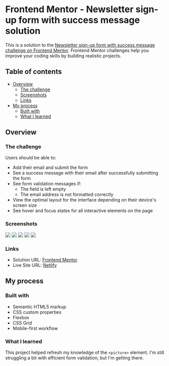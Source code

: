 # Frontend Mentor - Newsletter sign-up form with success message solution

This is a solution to the [Newsletter sign-up form with success message challenge on Frontend Mentor](https://www.frontendmentor.io/challenges/newsletter-signup-form-with-success-message-3FC1AZbNrv). Frontend Mentor challenges help you improve your coding skills by building realistic projects. 

## Table of contents

- [Overview](#overview)
  - [The challenge](#the-challenge)
  - [Screenshots](#screenshots)
  - [Links](#links)
- [My process](#my-process)
  - [Built with](#built-with)
  - [What I learned](#what-i-learned)
## Overview

### The challenge

Users should be able to:

- Add their email and submit the form
- See a success message with their email after successfully submitting the form
- See form validation messages if:
  - The field is left empty
  - The email address is not formatted correctly
- View the optimal layout for the interface depending on their device's screen size
- See hover and focus states for all interactive elements on the page

### Screenshots

![](./design/final_desktop.png)
![](./design/final_mobile.png)
![](./design/final_success_desktop.png)
![](./design/final_success_mobile.png)
![](./design/final_error__hover_desktop.png)


### Links

- Solution URL: [Frontend Mentor](https://www.frontendmentor.io/solutions/newsletter-signup-form-FAZu-UMuj7)
- Live Site URL: [Netlify](https://lukeramljak-newsletter-signup-form.netlify.app)

## My process

### Built with

- Semantic HTML5 markup
- CSS custom properties
- Flexbox
- CSS Grid
- Mobile-first workflow

### What I learned

This project helped refresh my knowledge of the ```<picture>``` element. I'm still struggling a bit with efficient form validation, but I'm getting there.
